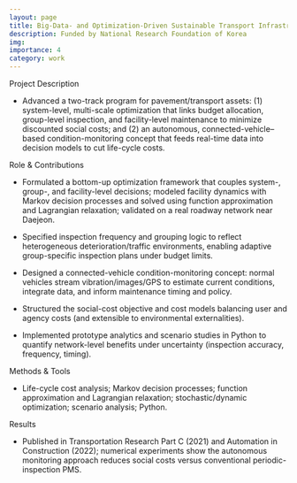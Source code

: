 ```yaml
---
layout: page
title: Big-Data- and Optimization-Driven Sustainable Transport Infrastructure Asset Management
description: Funded by National Research Foundation of Korea 
img:
importance: 4
category: work
---
```


Project Description 

- Advanced a two-track program for pavement/transport assets: (1) system-level, multi-scale optimization that links budget allocation, group-level inspection, and facility-level maintenance to minimize discounted social costs; and (2) an autonomous, connected-vehicle–based condition-monitoring concept that feeds real-time data into decision models to cut life-cycle costs.

Role & Contributions

- Formulated a bottom-up optimization framework that couples system-, group-, and facility-level decisions; modeled facility dynamics with Markov decision processes and solved using function approximation and Lagrangian relaxation; validated on a real roadway network near Daejeon. 
 
- Specified inspection frequency and grouping logic to reflect heterogeneous deterioration/traffic environments, enabling adaptive group-specific inspection plans under budget limits. 

- Designed a connected-vehicle condition-monitoring concept: normal vehicles stream vibration/images/GPS to estimate current conditions, integrate data, and inform maintenance timing and policy. 
 
- Structured the social-cost objective and cost models balancing user and agency costs (and extensible to environmental externalities). 

- Implemented prototype analytics and scenario studies in Python to quantify network-level benefits under uncertainty (inspection accuracy, frequency, timing).

Methods & Tools 

- Life-cycle cost analysis; Markov decision processes; function approximation and Lagrangian relaxation; stochastic/dynamic optimization; scenario analysis; Python.

Results

- Published in Transportation Research Part C (2021) and Automation in Construction (2022); numerical experiments show the autonomous monitoring approach reduces social costs versus conventional periodic-inspection PMS.
